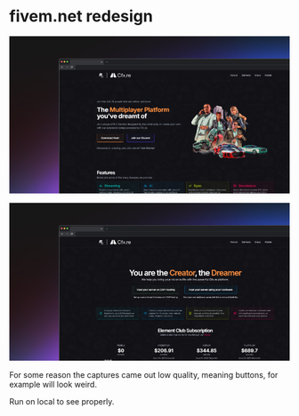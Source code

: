 # fivem.net redesign

![Desktop Landing Page](./public/captures/desktop_landing.png)

![Desktop Server Hosting Page](./public/captures/desktop_server_hosting.png)

For some reason the captures came out low quality, meaning buttons, for example will look weird.

Run on local to see properly.
